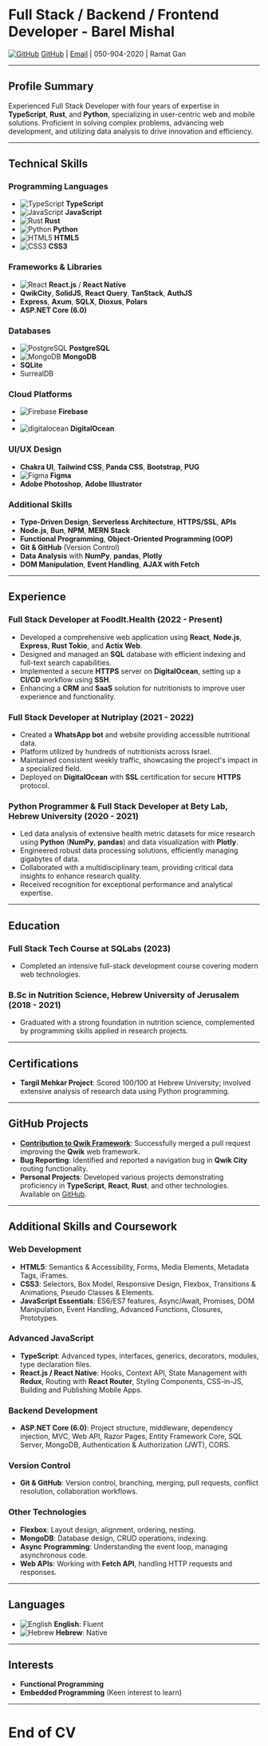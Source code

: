 # **Full Stack / Backend / Frontend Developer - Barel Mishal**

[![GitHub](https://img.icons8.com/ios-glyphs/20/000000/github.png)](https://github.com/barel-mishal/) [GitHub](https://github.com/barel-mishal/) | [Email](mailto:barel.mishal@mail.huji.ac.il) | 050-904-2020 | Ramat Gan

---

## **Profile Summary**

Experienced Full Stack Developer with four years of expertise in **TypeScript**, **Rust**, and **Python**, specializing in user-centric web and mobile solutions. Proficient in solving complex problems, advancing web development, and utilizing data analysis to drive innovation and efficiency.

---

## **Technical Skills**

### **Programming Languages**

- ![TypeScript](https://img.icons8.com/color/20/000000/typescript.png) **TypeScript**
- ![JavaScript](https://img.icons8.com/color/20/000000/javascript.png) **JavaScript**
- ![Rust](https://img.icons8.com/color/20/000000/rust-programming-language.png) **Rust**
- ![Python](https://img.icons8.com/color/20/000000/python.png) **Python**
- ![HTML5](https://img.icons8.com/color/20/000000/html-5--v1.png) **HTML5**
- ![CSS3](https://img.icons8.com/color/20/000000/css3.png) **CSS3**

### **Frameworks & Libraries**

- ![React](https://img.icons8.com/color/20/000000/react-native.png) **React.js** / **React Native**
- **QwikCity**, **SolidJS**, **React Query**, **TanStack**, **AuthJS**
- **Express**, **Axum**, **SQLX**, **Dioxus**, **Polars**
- **ASP.NET Core (6.0)**

### **Databases**

- ![PostgreSQL](https://img.icons8.com/color/20/000000/postgreesql.png) **PostgreSQL**
- ![MongoDB](https://img.icons8.com/color/20/000000/mongodb.png) **MongoDB**
- **SQLite**
- SurrealDB

### **Cloud Platforms**

- ![Firebase](https://img.icons8.com/color/20/000000/firebase.png) **Firebase**
- 
- ![digitalocean](https://img.icons8.com/?size=20&id=113621&format=png&color=blue) **DigitalOcean**

### **UI/UX Design**

- **Chakra UI**, **Tailwind CSS**, **Panda CSS**, **Bootstrap**, **PUG**
- ![Figma](https://img.icons8.com/color/20/000000/figma--v1.png) **Figma**
- **Adobe Photoshop**, **Adobe Illustrator**

### **Additional Skills**

- **Type-Driven Design**, **Serverless Architecture**, **HTTPS/SSL**, **APIs**
- **Node.js**, **Bun**, **NPM**, **MERN Stack**
- **Functional Programming**, **Object-Oriented Programming (OOP)**
- **Git & GitHub** (Version Control)
- **Data Analysis** with **NumPy**, **pandas**, **Plotly**
- **DOM Manipulation**, **Event Handling**, **AJAX with Fetch**

---

## **Experience**

### **Full Stack Developer at FoodIt.Health** (2022 - Present)

- Developed a comprehensive web application using **React**, **Node.js**, **Express**, **Rust Tokio**, and **Actix Web**.
- Designed and managed an **SQL** database with efficient indexing and full-text search capabilities.
- Implemented a secure **HTTPS** server on **DigitalOcean**, setting up a **CI/CD** workflow using **SSH**.
- Enhancing a **CRM** and **SaaS** solution for nutritionists to improve user experience and functionality.

### **Full Stack Developer at Nutriplay** (2021 - 2022)

- Created a **WhatsApp bot** and website providing accessible nutritional data.
- Platform utilized by hundreds of nutritionists across Israel.
- Maintained consistent weekly traffic, showcasing the project's impact in a specialized field.
- Deployed on **DigitalOcean** with **SSL** certification for secure **HTTPS** protocol.

### **Python Programmer & Full Stack Developer at Bety Lab, Hebrew University** (2020 - 2021)

- Led data analysis of extensive health metric datasets for mice research using **Python** (**NumPy**, **pandas**) and data visualization with **Plotly**.
- Engineered robust data processing solutions, efficiently managing gigabytes of data.
- Collaborated with a multidisciplinary team, providing critical data insights to enhance research quality.
- Received recognition for exceptional performance and analytical expertise.

---

## **Education**

### **Full Stack Tech Course at SQLabs** (2023)

- Completed an intensive full-stack development course covering modern web technologies.

### **B.Sc in Nutrition Science, Hebrew University of Jerusalem** (2018 - 2021)

- Graduated with a strong foundation in nutrition science, complemented by programming skills applied in research projects.

---

## **Certifications**

- **Targil Mehkar Project**: Scored 100/100 at Hebrew University; involved extensive analysis of research data using Python programming.

---

## **GitHub Projects**

- [**Contribution to Qwik Framework**](https://github.com/BuilderIO/qwik/pull/1724): Successfully merged a pull request improving the **Qwik** web framework.
- **Bug Reporting**: Identified and reported a navigation bug in **Qwik City** routing functionality.
- **Personal Projects**: Developed various projects demonstrating proficiency in **TypeScript**, **React**, **Rust**, and other technologies. Available on [GitHub](https://github.com/barel-mishal/).

---

## **Additional Skills and Coursework**

### **Web Development**

- **HTML5**: Semantics & Accessibility, Forms, Media Elements, Metadata Tags, iFrames.
- **CSS3**: Selectors, Box Model, Responsive Design, Flexbox, Transitions & Animations, Pseudo Classes & Elements.
- **JavaScript Essentials**: ES6/ES7 features, Async/Await, Promises, DOM Manipulation, Event Handling, Advanced Functions, Closures, Prototypes.

### **Advanced JavaScript**

- **TypeScript**: Advanced types, interfaces, generics, decorators, modules, type declaration files.
- **React.js / React Native**: Hooks, Context API, State Management with **Redux**, Routing with **React Router**, Styling Components, CSS-in-JS, Building and Publishing Mobile Apps.

### **Backend Development**

- **ASP.NET Core (6.0)**: Project structure, middleware, dependency injection, MVC, Web API, Razor Pages, Entity Framework Core, SQL Server, MongoDB, Authentication & Authorization (JWT), CORS.

### **Version Control**

- **Git & GitHub**: Version control, branching, merging, pull requests, conflict resolution, collaboration workflows.

### **Other Technologies**

- **Flexbox**: Layout design, alignment, ordering, nesting.
- **MongoDB**: Database design, CRUD operations, indexing.
- **Async Programming**: Understanding the event loop, managing asynchronous code.
- **Web APIs**: Working with **Fetch API**, handling HTTP requests and responses.

---

## **Languages**

- ![English](https://img.icons8.com/color/20/000000/usa.png) **English**: Fluent
- ![Hebrew](https://img.icons8.com/color/20/000000/israel.png) **Hebrew**: Native

---

## **Interests**

- **Functional Programming**
- **Embedded Programming** (Keen interest to learn)

---

# **End of CV**
